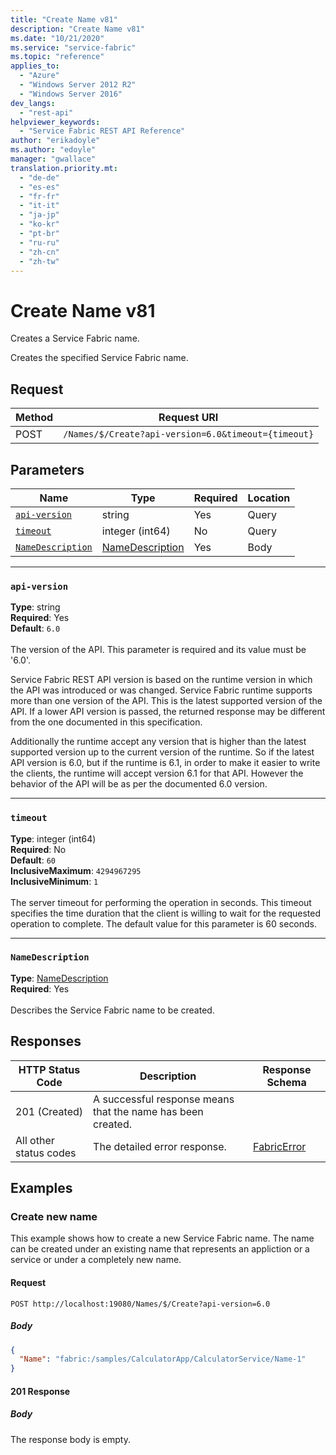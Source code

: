 ```yaml
---
title: "Create Name v81"
description: "Create Name v81"
ms.date: "10/21/2020"
ms.service: "service-fabric"
ms.topic: "reference"
applies_to: 
  - "Azure"
  - "Windows Server 2012 R2"
  - "Windows Server 2016"
dev_langs: 
  - "rest-api"
helpviewer_keywords: 
  - "Service Fabric REST API Reference"
author: "erikadoyle"
ms.author: "edoyle"
manager: "gwallace"
translation.priority.mt: 
  - "de-de"
  - "es-es"
  - "fr-fr"
  - "it-it"
  - "ja-jp"
  - "ko-kr"
  - "pt-br"
  - "ru-ru"
  - "zh-cn"
  - "zh-tw"
---
```

# Create Name v81
Creates a Service Fabric name.

Creates the specified Service Fabric name.

## Request
| Method | Request URI |
| ------ | ----------- |
| POST | `/Names/$/Create?api-version=6.0&timeout={timeout}` |


## Parameters
| Name | Type | Required | Location |
| --- | --- | --- | --- |
| [`api-version`](#api-version) | string | Yes | Query |
| [`timeout`](#timeout) | integer (int64) | No | Query |
| [`NameDescription`](#namedescription) | [NameDescription](sfclient-v81-model-namedescription.md) | Yes | Body |

____
### `api-version`
__Type__: string <br/>
__Required__: Yes<br/>
__Default__: `6.0` <br/>
<br/>
The version of the API. This parameter is required and its value must be '6.0'.

Service Fabric REST API version is based on the runtime version in which the API was introduced or was changed. Service Fabric runtime supports more than one version of the API. This is the latest supported version of the API. If a lower API version is passed, the returned response may be different from the one documented in this specification.

Additionally the runtime accept any version that is higher than the latest supported version up to the current version of the runtime. So if the latest API version is 6.0, but if the runtime is 6.1, in order to make it easier to write the clients, the runtime will accept version 6.1 for that API. However the behavior of the API will be as per the documented 6.0 version.


____
### `timeout`
__Type__: integer (int64) <br/>
__Required__: No<br/>
__Default__: `60` <br/>
__InclusiveMaximum__: `4294967295` <br/>
__InclusiveMinimum__: `1` <br/>
<br/>
The server timeout for performing the operation in seconds. This timeout specifies the time duration that the client is willing to wait for the requested operation to complete. The default value for this parameter is 60 seconds.

____
### `NameDescription`
__Type__: [NameDescription](sfclient-v81-model-namedescription.md) <br/>
__Required__: Yes<br/>
<br/>
Describes the Service Fabric name to be created.

## Responses

| HTTP Status Code | Description | Response Schema |
| --- | --- | --- |
| 201 (Created) | A successful response means that the name has been created.<br/> |  |
| All other status codes | The detailed error response.<br/> | [FabricError](sfclient-v81-model-fabricerror.md) |

## Examples

### Create new name

This example shows how to create a new Service Fabric name. The name can be created under an existing name that represents an appliction or a service or under a completely new name.

#### Request
```
POST http://localhost:19080/Names/$/Create?api-version=6.0
```

##### Body
```json
{
  "Name": "fabric:/samples/CalculatorApp/CalculatorService/Name-1"
}
```

#### 201 Response
##### Body
The response body is empty.